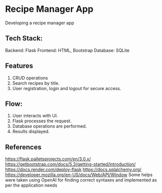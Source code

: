 # Recipe Manager App
Developing a recipe manager app

## Tech Stack:
Backend: Flask
Frontend: HTML, Bootstrap
Database: SQLite

## Features
1. CRUD operations
2. Search recipes by title.
3. User registration, login and logout for secure access.

## Flow:
1. User interacts with UI.
2. Flask processes the request.
3. Database operations are performed.
4. Results displayed.

## References
https://flask.palletsprojects.com/en/3.0.x/
https://getbootstrap.com/docs/5.3/getting-started/introduction/
https://docs.render.com/deploy-flask
https://docs.sqlalchemy.org/
https://developer.mozilla.org/en-US/docs/Web/API/Window
Some helps were taken using OpenAI for finding correct syntaxes and implemented as per the application needs
